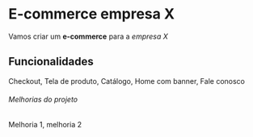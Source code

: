 
# E-commerce empresa X

Vamos criar um **e-commerce** para a *empresa X*

## Funcionalidades

Checkout, Tela de produto, Catálogo, Home com banner, Fale conosco

###### Melhorias do projeto

Melhoria 1, melhoria 2